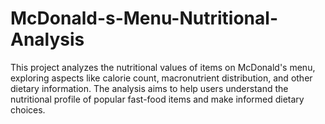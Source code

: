 # McDonald-s-Menu-Nutritional-Analysis
 This project analyzes the nutritional values of items on McDonald\'s menu, exploring aspects like calorie count, macronutrient distribution, and other dietary information. The analysis aims to help users understand the nutritional profile of popular fast-food items and make informed dietary choices.
